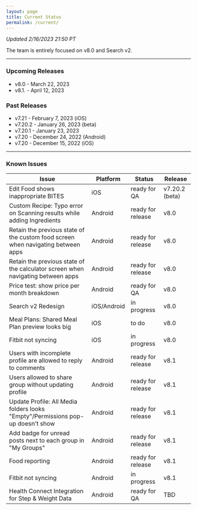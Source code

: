 ```yaml
---
layout: page
title: Current Status
permalink: /current/
---
```


_Updated 2/16/2023 21:50 PT_

The team is entirely focused on v8.0 and Search v2.

***

### Upcoming Releases

- v8.0    - March 22, 2023
- v8.1.   - April 12, 2023
 
### Past Releases
- v7.21   - February 7, 2023 (iOS)
- v7.20.2 - January 26, 2023 (beta)
- v7.20.1 - January 23, 2023
- v7.20   - December 24, 2022 (Android)
- v7.20   - December 15, 2022 (iOS)


***

### Known Issues

|Issue                          |Platform   | Status    | Release           |
| ---                           | ---       | ---       | ---               |
|Edit Food shows inappropriate BITES|iOS |ready for QA| v7.20.2 (beta)|
|Custom Recipe: Typo error on Scanning results while adding Ingredients |Android|ready for release| v8.0|
|Retain the previous state of the custom food screen when navigating between apps |Android|ready for release| v8.0|
|Retain the previous state of the calculator screen when navigating between apps |Android|ready for release| v8.0|
|Price test: show price per month breakdown|Android |ready for QA| v8.0|
|Search v2 Redesign|iOS/Android |in progress| v8.0|
|Meal Plans: Shared Meal Plan preview looks big |iOS |to do| v8.0|
|Fitbit not syncing|iOS |in progress| v8.0|
|Users with incomplete profile are allowed to reply to comments |Android|ready for release| v8.1|
|Users allowed to share group without updating profile |Android|ready for release| v8.1|
|Update Profile: All Media folders looks "Empty"/Permissions pop-up doesn't show |Android|ready for release| v8.1|
|Add badge for unread posts next to each group in "My Groups" |Android|ready for release| v8.1|
|Food reporting|Android |ready for release| v8.1|
|Fitbit not syncing|Android |in progress| v8.1|
|Health Connect Integration for Step & Weight Data |Android|ready for QA| TBD|
